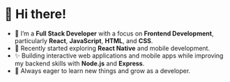 
# 👋 Hi there!

- 🌱 I’m a **Full Stack Developer** with a focus on **Frontend Development**, particularly **React**, **JavaScript**, **HTML**, and **CSS**.   
- 💞️ Recently started exploring **React Native** and mobile development.  
- ✨ Building interactive web applications and mobile apps while improving my backend skills with **Node.js** and **Express**.  
- 👀 Always eager to learn new things and grow as a developer.  


<!---
- 👋 Hi, I’m @majskit
- 👀 I’m interested in ...
- 🌱 I’m currently learning ...
- 💞️ I’m looking to collaborate on ...
- 📫 How to reach me ...
- 😄 Pronouns: ...
- ⚡ Fun fact: ...
majskit/majskit is a ✨ special ✨ repository because its `README.md` (this file) appears on your GitHub profile.
You can click the Preview link to take a look at your changes.
--->
